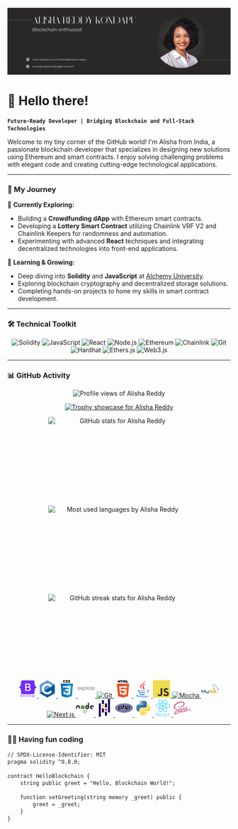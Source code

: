 ![Developer](https://github.com/Alisha-Reddy/Alisha-Reddy/blob/main/Github.png)
# 👋 Hello there! 

**`Future-Ready Developer | Bridging Blockchain and Full-Stack Technologies`**

Welcome to my tiny corner of the GitHub world! I'm Alisha from India, a passionate blockchain developer that specializes in designing new solutions using Ethereum and smart contracts. I enjoy solving challenging problems with elegant code and creating cutting-edge technological applications.

---

### 🚀 My Journey

🔭 **Currently Exploring:**
- Building a **Crowdfunding dApp** with Ethereum smart contracts.
- Developing a **Lottery Smart Contract** utilizing Chainlink VRF V2 and Chainlink Keepers for randomness and automation.
- Experimenting with advanced **React** techniques and integrating decentralized technologies into front-end applications.

🌱 **Learning & Growing:**
- Deep diving into **Solidity** and **JavaScript** at [Alchemy University](https://university.alchemy.com/).
- Exploring blockchain cryptography and decentralized storage solutions.
- Completing hands-on projects to hone my skills in smart contract development.

---

### 🛠️ Technical Toolkit

<div align="center">
  <img src="https://img.shields.io/badge/Solidity-3C3C3D?style=for-the-badge&logo=solidity&logoColor=white" alt="Solidity"/>
  <img src="https://img.shields.io/badge/JavaScript-F7DF1E?style=for-the-badge&logo=javascript&logoColor=black" alt="JavaScript"/>
  <img src="https://img.shields.io/badge/React-61DAFB?style=for-the-badge&logo=react&logoColor=black" alt="React"/>
  <img src="https://img.shields.io/badge/Node.js-339933?style=for-the-badge&logo=node-dot-js&logoColor=white" alt="Node.js"/>
  <img src="https://img.shields.io/badge/Ethereum-3C3C3D?style=for-the-badge&logo=ethereum&logoColor=white" alt="Ethereum"/>
  <img src="https://img.shields.io/badge/Chainlink-375BD2?style=for-the-badge&logo=chainlink&logoColor=white" alt="Chainlink"/>
  <img src="https://img.shields.io/badge/Git-F05032?style=for-the-badge&logo=git&logoColor=white" alt="Git"/>
  <img src="https://img.shields.io/badge/Hardhat-FF9000?style=for-the-badge&logo=hardhat&logoColor=black" alt="Hardhat"/>
  <img src="https://img.shields.io/badge/Ethers.js-6E85B7?style=for-the-badge&logo=ethers.js&logoColor=white" alt="Ethers.js"/>
  <img src="https://img.shields.io/badge/Web3.js-F16822?style=for-the-badge&logo=web3.js&logoColor=white" alt="Web3.js"/>
</div>

---

### 📊 GitHub Activity

<div align="center">
  <!-- Profile Views Counter -->
  <p>
    <img src="https://komarev.com/ghpvc/?username=alisha-reddy&label=Profile%20views&color=0e75b6&style=flat" alt="Profile views of Alisha Reddy" />
  </p>

  <!-- Trophy Showcase -->
  <p>
    <a href="https://github.com/ryo-ma/github-profile-trophy" target="_blank" rel="noopener noreferrer">
      <img src="https://github-profile-trophy.vercel.app/?username=alisha-reddy" alt="Trophy showcase for Alisha Reddy" />
    </a>
  </p>

  <!-- GitHub Stats, Most Used Languages, and Streak Stats -->
  <div style="display: flex; justify-content: center; align-items: center; flex-wrap: wrap; gap: 20px; max-width: 1000px; margin: 0 auto;">
    <!-- GitHub Stats -->
    <img src="https://github-readme-stats.vercel.app/api?username=alisha-reddy&show_icons=true&locale=en" alt="GitHub stats for Alisha Reddy" height="180" width="320" />

  <!-- Most Used Languages -->
  <img src="https://github-readme-stats.vercel.app/api/top-langs?username=alisha-reddy&show_icons=true&locale=en&layout=compact" alt="Most used languages by Alisha Reddy" height="180" width="320" />

   <!-- GitHub Streak Stats -->
  <img src="https://github-readme-streak-stats.herokuapp.com/?user=alisha-reddy" alt="GitHub streak stats for Alisha Reddy" height="180" width="320" />
  </div>

  <!-- Technology Icons -->
  <p align="center">
    <a href="https://getbootstrap.com" target="_blank" rel="noreferrer">
      <img src="https://raw.githubusercontent.com/devicons/devicon/master/icons/bootstrap/bootstrap-plain-wordmark.svg" alt="Bootstrap" width="40" height="40" />
    </a>
    <a href="https://www.cprogramming.com/" target="_blank" rel="noreferrer">
      <img src="https://raw.githubusercontent.com/devicons/devicon/master/icons/c/c-original.svg" alt="C programming language" width="40" height="40" />
    </a>
    <a href="https://www.w3schools.com/css/" target="_blank" rel="noreferrer">
      <img src="https://raw.githubusercontent.com/devicons/devicon/master/icons/css3/css3-original-wordmark.svg" alt="CSS3" width="40" height="40" />
    </a>
    <a href="https://expressjs.com" target="_blank" rel="noreferrer">
      <img src="https://raw.githubusercontent.com/devicons/devicon/master/icons/express/express-original-wordmark.svg" alt="Express.js" width="40" height="40" />
    </a>
    <a href="https://git-scm.com/" target="_blank" rel="noreferrer">
      <img src="https://www.vectorlogo.zone/logos/git-scm/git-scm-icon.svg" alt="Git" width="40" height="40" />
    </a>
    <a href="https://www.w3.org/html/" target="_blank" rel="noreferrer">
      <img src="https://raw.githubusercontent.com/devicons/devicon/master/icons/html5/html5-original-wordmark.svg" alt="HTML5" width="40" height="40" />
    </a>
    <a href="https://www.java.com" target="_blank" rel="noreferrer">
      <img src="https://raw.githubusercontent.com/devicons/devicon/master/icons/java/java-original.svg" alt="Java" width="40" height="40" />
    </a>
    <a href="https://developer.mozilla.org/en-US/docs/Web/JavaScript" target="_blank" rel="noreferrer">
      <img src="https://raw.githubusercontent.com/devicons/devicon/master/icons/javascript/javascript-original.svg" alt="JavaScript" width="40" height="40" />
    </a>
    <a href="https://mochajs.org" target="_blank" rel="noreferrer">
      <img src="https://www.vectorlogo.zone/logos/mochajs/mochajs-icon.svg" alt="Mocha" width="40" height="40" />
    </a>
    <a href="https://www.mysql.com/" target="_blank" rel="noreferrer">
      <img src="https://raw.githubusercontent.com/devicons/devicon/master/icons/mysql/mysql-original-wordmark.svg" alt="MySQL" width="40" height="40" />
    </a>
    <a href="https://nextjs.org/" target="_blank" rel="noreferrer">
      <img src="https://cdn.worldvectorlogo.com/logos/nextjs-2.svg" alt="Next.js" width="40" height="40" />
    </a>
    <a href="https://nodejs.org" target="_blank" rel="noreferrer">
      <img src="https://raw.githubusercontent.com/devicons/devicon/master/icons/nodejs/nodejs-original-wordmark.svg" alt="Node.js" width="40" height="40" />
    </a>
    <a href="https://pandas.pydata.org/" target="_blank" rel="noreferrer">
      <img src="https://raw.githubusercontent.com/devicons/devicon/2ae2a900d2f041da66e950e4d48052658d850630/icons/pandas/pandas-original.svg" alt="Pandas" width="40" height="40" />
    </a>
    <a href="https://www.php.net" target="_blank" rel="noreferrer">
      <img src="https://raw.githubusercontent.com/devicons/devicon/master/icons/php/php-original.svg" alt="PHP" width="40" height="40" />
    </a>
    <a href="https://www.python.org" target="_blank" rel="noreferrer">
      <img src="https://raw.githubusercontent.com/devicons/devicon/master/icons/python/python-original.svg" alt="Python" width="40" height="40" />
    </a>
    <a href="https://reactjs.org/" target="_blank" rel="noreferrer">
      <img src="https://raw.githubusercontent.com/devicons/devicon/master/icons/react/react-original-wordmark.svg" alt="React" width="40" height="40" />
    </a>
    <a href="https://sass-lang.com" target="_blank" rel="noreferrer">
      <img src="https://raw.githubusercontent.com/devicons/devicon/master/icons/sass/sass-original.svg" alt="Sass" width="40" height="40" />
    </a>
  </p>
</div>

---

### 👩‍💻 Having fun coding

```solidity
// SPDX-License-Identifier: MIT
pragma solidity ^0.8.0;

contract HelloBlockchain {
    string public greet = "Hello, Blockchain World!";

    function setGreeting(string memory _greet) public {
        greet = _greet;
    }
}



